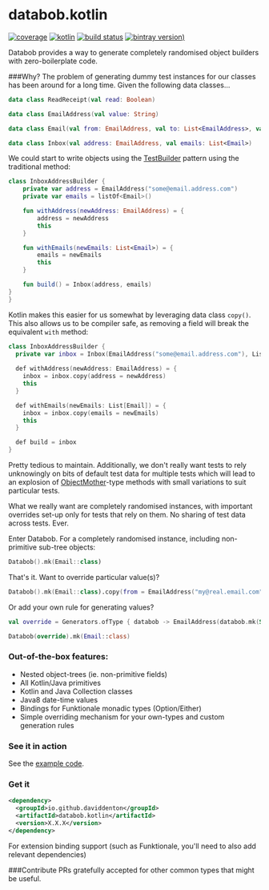 # databob.kotlin

[![coverage](https://coveralls.io/repos/daviddenton/databob.scala/badge.svg?branch=master)](https://coveralls.io/github/daviddenton/databob.kotlin?branch=master)
[![kotlin](https://img.shields.io/badge/kotlin-1.0.0-blue.svg)](http://kotlinlang.org)
[![build status](https://travis-ci.org/daviddenton/databob.kotlin.svg?branch=master)](https://travis-ci.org/daviddenton/databob.kotlin)
[![bintray version](https://api.bintray.com/packages/daviddenton/maven/databob.kotlin/images/download.svg))](https://bintray.com/daviddenton/maven/databob.kotlin/_latestVersion)

Databob provides a way to generate completely randomised object builders with zero-boilerplate code.

###Why?
The problem of generating dummy test instances for our classes has been around for a long time. Given the following data classes...
```kotlin
data class ReadReceipt(val read: Boolean)

data class EmailAddress(val value: String)

data class Email(val from: EmailAddress, val to: List<EmailAddress>, val date: ZonedDateTime, val read: Boolean, val subject: String, val readReceipt: Option<ReadReceipt>)

data class Inbox(val address: EmailAddress, val emails: List<Email>)
```

We could start to write objects using the [TestBuilder](http://www.javacodegeeks.com/2013/06/builder-pattern-good-for-code-great-for-tests.html) pattern using the traditional method:
```kotlin
class InboxAddressBuilder {
    private var address = EmailAddress("some@email.address.com")
    private var emails = listOf<Email>()

    fun withAddress(newAddress: EmailAddress) = {
        address = newAddress
        this
    }

    fun withEmails(newEmails: List<Email>) = {
        emails = newEmails
        this
    }

    fun build() = Inbox(address, emails)
}
}
```

Kotlin makes this easier for us somewhat by leveraging data class ```copy()```. This also allows us to be compiler safe, as removing 
a field will break the equivalent ```with``` method:
```kotlin
class InboxAddressBuilder {
  private var inbox = Inbox(EmailAddress("some@email.address.com"), List[Email]())
  
  def withAddress(newAddress: EmailAddress) = {
    inbox = inbox.copy(address = newAddress)
    this
  }

  def withEmails(newEmails: List[Email]) = {
    inbox = inbox.copy(emails = newEmails)
    this
  }

  def build = inbox
}

```

Pretty tedious to maintain. Additionally, we don't really want tests to rely unknowingly on 
bits of default test data for multiple tests which will lead to an explosion of [ObjectMother](http://martinfowler.com/bliki/ObjectMother.html)-type methods with small variations 
to suit particular tests.

What we really want are completely randomised instances, with important overrides set-up only for tests that rely on them. No sharing of test data across tests. Ever.

Enter Databob. For a completely randomised instance, including non-primitive sub-tree objects:
```kotlin
Databob().mk(Email::class)
```

That's it. Want to override particular value(s)?
```kotlin
Databob().mk(Email::class).copy(from = EmailAddress("my@real.email.com"))
```

Or add your own rule for generating values?
```kotlin
val override = Generators.ofType { databob -> EmailAddress(databob.mk(String::class) + "@" + databob.mk(String::class) + ".com") }

Databob(override).mk(Email::class)
```

### Out-of-the-box features:
- Nested object-trees (ie. non-primitive fields)
- All Kotlin/Java primitives
- Kotlin and Java Collection classes
- Java8 date-time values
- Bindings for Funktionale monadic types (Option/Either)
- Simple overriding mechanism for your own-types and custom generation rules

### See it in action
See the [example code](https://github.com/daviddenton/databob.kotlin/tree/master/src/test/kotlin/examples).

### Get it
```XML
<dependency>
  <groupId>io.github.daviddenton</groupId>
  <artifactId>databob.kotlin</artifactId>
  <version>X.X.X</version>
</dependency>
```

For extension binding support (such as Funktionale, you'll need to also add relevant dependencies)

###Contribute
PRs gratefully accepted for other common types that might be useful.
